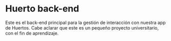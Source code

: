 # Huerto back-end

Este es el back-end principal para la gestión de interacción con nuestra app de Huertos. Cabe aclarar que este es un pequeño proyecto universitario, con el fin de aprendizaje.
